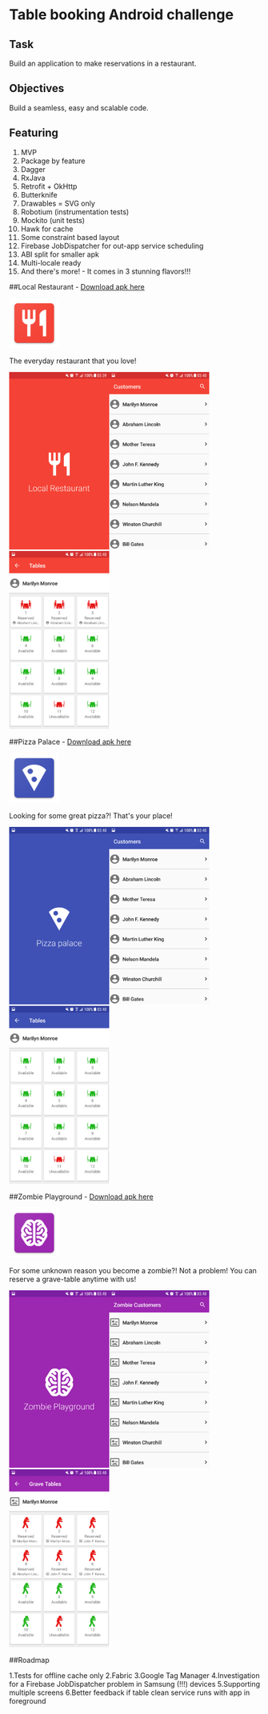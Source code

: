 # Table booking Android challenge
## Task

Build an application to make reservations in a restaurant.

## Objectives

Build a seamless, easy and scalable code.

## Featuring

1. MVP
2. Package by feature
3. Dagger
4. RxJava
5. Retrofit + OkHttp
5. Butterknife
6. Drawables = SVG only
7. Robotium (instrumentation tests)
8. Mockito (unit tests)
9. Hawk for cache
10. Some constraint based layout
11. Firebase JobDispatcher for out-app service scheduling
12. ABI split for smaller apk
13. Multi-locale ready
14. And there's more! - It comes in 3 stunning flavors!!!

##Local Restaurant - [Download apk here](https://github.com/mariosampaioneto/table-reservation/raw/master/releases/table-reservations-1.1.0-localrestaurant.apk)

<img src="https://github.com/mariosampaioneto/table-reservation/blob/master/screenshots/local_restaurant_icon.png" width="100">

The everyday restaurant that you love!

<img src="https://github.com/mariosampaioneto/table-reservation/blob/master/screenshots/local_restaurant_1.png" width="200"><img src="https://github.com/mariosampaioneto/table-reservation/blob/master/screenshots/local_restaurant_2.png" width="200"><img src="https://github.com/mariosampaioneto/table-reservation/blob/master/screenshots/local_restaurant_3.png" width="200">

##Pizza Palace - [Download apk here](https://github.com/mariosampaioneto/table-reservation/raw/master/releases/table-reservations-1.1.0-pizzapalace.apk)

<img src="https://github.com/mariosampaioneto/table-reservation/blob/master/screenshots/pizza_palace_icon.png" width="100">

Looking for some great pizza?! That's your place!

<img src="https://github.com/mariosampaioneto/table-reservation/blob/master/screenshots/pizza_palace_1.png" width="200"><img src="https://github.com/mariosampaioneto/table-reservation/blob/master/screenshots/pizza_palace_2.png" width="200"><img src="https://github.com/mariosampaioneto/table-reservation/blob/master/screenshots/pizza_palace_3.png" width="200">

##Zombie Playground - [Download apk here](https://github.com/mariosampaioneto/table-reservation/raw/master/releases/table-reservations-1.1.0-zombieplayground.apk)

<img src="https://github.com/mariosampaioneto/table-reservation/blob/master/screenshots/zombie_playground_icon.png" width="100">

For some unknown reason you become a zombie?! Not a problem! You can reserve a grave-table anytime with us!

<img src="https://github.com/mariosampaioneto/table-reservation/blob/master/screenshots/zombie_playground_1.png" width="200"><img src="https://github.com/mariosampaioneto/table-reservation/blob/master/screenshots/zombie_playground_2.png" width="200"><img src="https://github.com/mariosampaioneto/table-reservation/blob/master/screenshots/zombie_playground_3.png" width="200">

##Roadmap

1.Tests for offline cache only
2.Fabric
3.Google Tag Manager
4.Investigation for a Firebase JobDispatcher problem in Samsung (!!!) devices
5.Supporting multiple screens
6.Better feedback if table clean service runs with app in foreground


